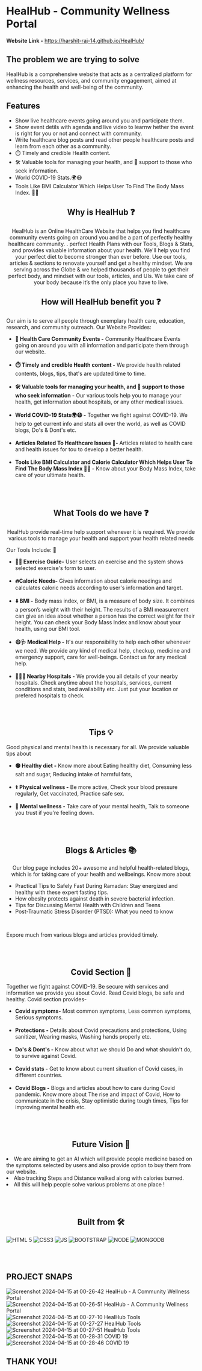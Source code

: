 # HealHub - Community Wellness Portal

**Website Link -** https://harshit-raj-14.github.io/HealHub/

## The problem we are trying to solve
HealHub is a comprehensive website that acts as a centralized platform for wellness resources, services, and community engagement, aimed at enhancing the health and well-being of the community.

## Features
* Show live healthcare events going around you and participate them.
* Show event detils with agenda and live video to learnw hether the event is right for you or not and connect with community.
* Write healthcare blog posts and read other people healthcare posts and learn from each other as a community.
* ⏱️ Timely and credible Health content.
* 🛠️ Valuable tools for managing your health, and 🤝 support to those who seek information.
* World COVID-19 Stats.🌍😷
* Tools Like BMI Calculator Which Helps User To Find The Body Mass Index. 💪🏻

## <p align="center"> Why is HealHub &#10067; </p>
<p  align="center">
HealHub is an Online HealthCare Website that helps you find healthcare community events going on around you and be a part of perfectly healthy healthcare community. . perfect Health Plans with our Tools, Blogs & Stats, and provides valuable information about your health. We'll help you find your perfect diet to become stronger than ever before. Use our tools, articles & sections to renovate yourself and get a healthy mindset. We are serving across the Globe & we helped thousands of people to get their perfect body, and mindset with our tools, articles, and UIs. We take care of your body because it’s the only place you have to live.
</p>

## <p align="center"> How will HealHub benefit you &#10067; </p>

<p  align="centre">Our aim is to serve all people through exemplary health care, education, research, and community outreach. Our Website Provides:</p>

<ul>
<li><b>🎯 Health Care Community Events  -</b> Community Healthcare Events going on around you with all information and participate them through our website.</li><br>
<li><b>⏱️ Timely and credible Health content -</b> We provide health related contents, blogs, tips, that's are updated time to time.</li><br>
<li><b>🛠️ Valuable tools for managing your health, and 🤝 support to those who seek information -</b> Our various tools help you to manage your health, get information about hospitals, or any other medical issues.</li><br>
<li><b>World COVID-19 Stats🌍😷 -</b> Together we fight against COVID-19. We help to get current info and stats all over the world, as well as COVID blogs, Do's & Dont's etc.</li><br>
<li><b>Articles Related To Healthcare Issues 📄- </b> Articles related to health care and health issues for tou to develop a better health.</li><br>
<li><b>Tools Like BMI Calculator and Calorie Calculator Which Helps User To Find The Body Mass Index 💪🏻 -</b> Know about your Body Mass Index, take care of your ultimate health. </li>
</ul>
<br/><br/>

</p>

  

## <p align="center"> What Tools do we have &#10067; </p>

<p  align ="center">HealHub provide real-time help support whenever it is required. We provide various tools to manage your health and support your health related needs</p>

  

<p  class="Details">Our Tools Include: &#129520; </p>

<ul>

<li>  <b>🏋️‍♂️ Exercise Guide-</b> User selects an exercise and the system shows selected exercise's form to user.</li><br>

<li>  <b>🔥Caloric Needs-</b> Gives information about calorie needings and calculates caloric needs according to user's information and target.</li><br>

<li>  <b>⬇️ BMI -</b> Body mass index, or BMI, is a measure of body size. It combines a person’s weight with their height. The results of a BMI measurement can give an idea about whether a person has the correct weight for their height. You can check your Body Mass Index and know about your health, using our BMI tool.</li><br>

<li>  <b>😷🩺 Medical Help -</b> It's our responsibility to help each other whenever we need. We provide any kind of medical help, checkup, medicine and emergency support, care for well-beings. Contact us for any medical help.</li><br>

<li><b> 🏥👨‍⚕️ Nearby Hospitals -</b> We provide you all details of your nearby hospitals. Check anytime about the hospitals, services, current conditions and stats, bed availability etc. Just put your location or prefered hospitals to check.</li>

</ul>

<br/><br/>

  

<h2  align = "center"> Tips &#128161; </h2>

  

<p  class="Details">Good physical and mental health is necessary for all. We provide valuable tips about</p>

<ul>

<li>  <b>🟢 Healthy diet -</b> Know more about Eating healthy diet, Consuming less salt and sugar, Reducing intake of harmful fats, </li><br>

<li>  <b>⚕️ Physical wellness -</b> Be more active, Check your blood pressure regularly, Get vaccinated, Practice safe sex.</li><br>

<li>  <b>💝 Mental wellness -</b> Take care of your mental health, Talk to someone you trust if you're feeling down.</li>

</ul>

<br/><br/>

  

<h2  align = "center"> Blogs & Articles &#128218; </h2>

<p  align ="center">Our blog page includes 20+ awesome and helpful health-related blogs, which is for taking care of your health and wellbeings. Know more about </p>

<ul>

<li>Practical Tips to Safely Fast During Ramadan: Stay energized and healthy with these expert fasting tips.</li>

<li>How obesity protects against death in severe bacterial infection.</li>

<li>Tips for Discussing Mental Health with Children and Teens</li>

<li>Post-Traumatic Stress Disorder (PTSD): What you need to know</li>

</ul><br>

Expore much from various blogs and articles provided timely.

<br><br>

  

<h2  align = "center"> Covid Section &#127973; </h2>

<p  class="Details">Together we fight against COVID-19. Be secure with services and information we provide you about Covid. Read Covid blogs, be safe and healthy. Covid section provides-</p>

<ul>

<li>  <b>Covid symptoms-</b> Most common symptoms, Less common symptoms, Serious symptoms.</li><br>

<li>  <b>Protections -</b> Details about Covid precautions and protections, Using sanitizer, Wearing masks, Washing hands properly etc.</li><br>

<li>  <b>Do's & Dont's -</b> Know about what we should Do and what shouldn't do, to survive against Covid.</li><br>

<li>  <b>Covid stats -</b> Get to know about current situation of Covid cases, in different countries.</li><br>

<li>  <b>Covid Blogs -</b> Blogs and articles about how to care during Covid pandemic. Know more about The rise and impact of Covid, How to communicate in the crisis, Stay optimistic during tough times, Tips for improving mental health etc.</li>

</ul>

<br/></br>

  

<h2  align = "center"> Future Vision &#128301; </h2>

  

<li> We are aiming to get an AI which will provide people medicine based on the symptoms selected by users and also provide option to buy them from our website.</li>

<li> Also tracking Steps and Distance walked along with calories burned. </li>

<li> All this will help people solve various problems at one place ! </li>

<br/></br>

  

<h2  align = "center"> Built from &#128736;&#65039; </h2>

![HTML 5](https://img.shields.io/badge/HTML5-E34F26?style=for-the-badge&logo=html5&logoColor=white)
![CSS3](https://img.shields.io/badge/CSS3-1572B6?style=for-the-badge&logo=css3&logoColor=white)
![JS](https://img.shields.io/badge/JavaScript-323330?style=for-the-badge&logo=javascript&logoColor=F7DF1E)
![BOOTSTRAP](https://img.shields.io/badge/bootstrap-CF9FFF?style=for-the-badge&logo=bootstrap&logoColor=white)
![NODE](https://img.shields.io/badge/nodejs-79b362?style=for-the-badge&logo=node&logoColor=white)
![MONGODB](https://img.shields.io/badge/mongodb-bdff7a?style=for-the-badge&logo=mongodb&logoColor=white)

<br/></br>
## PROJECT SNAPS
![Screenshot 2024-04-15 at 00-26-42 HealHub - A Community Wellness Portal](https://github.com/Harshit-Raj-14/HealHub/assets/98808802/81cdb33e-a5ec-4fb1-84e8-572b4edacb3c)
![Screenshot 2024-04-15 at 00-26-51 HealHub - A Community Wellness Portal](https://github.com/Harshit-Raj-14/HealHub/assets/98808802/98f6c232-2295-4d3e-be15-78099965c86a)
![Screenshot 2024-04-15 at 00-27-10 HealHub Tools](https://github.com/Harshit-Raj-14/HealHub/assets/98808802/8a053cae-de11-43a3-b73d-1ff550d38144)
![Screenshot 2024-04-15 at 00-27-27 HealHub Tools](https://github.com/Harshit-Raj-14/HealHub/assets/98808802/cd08b83e-6732-4bab-80e3-a8b43b3edb7a)
![Screenshot 2024-04-15 at 00-27-51 HealHub Tools](https://github.com/Harshit-Raj-14/HealHub/assets/98808802/b1d51b9d-7b50-4227-887b-72b04f66778c)
![Screenshot 2024-04-15 at 00-28-31 COVID 19](https://github.com/Harshit-Raj-14/HealHub/assets/98808802/4ce5944e-6a9c-4fbb-ad25-70828f12fcf4)
![Screenshot 2024-04-15 at 00-28-46 COVID 19](https://github.com/Harshit-Raj-14/HealHub/assets/98808802/b7d450e0-90e4-48ee-a10f-6b097625490c)

## THANK YOU!
